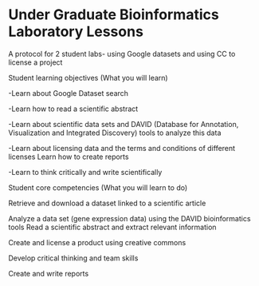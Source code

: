 # Under Graduate Bioinformatics Laboratory Lessons

A protocol for 2 student labs- using Google datasets and using CC to license a project

Student learning objectives (What you will learn)

-Learn about Google Dataset search

-Learn how to read a scientific abstract

-Learn about scientific data sets and DAVID (Database for Annotation, Visualization and Integrated Discovery) tools to analyze this data

-Learn about licensing data and the terms and conditions of different licenses Learn how to create reports

-Learn to think critically and write scientifically

Student core competencies (What you will learn to do)

Retrieve and download a dataset linked to a scientific article

Analyze a data set (gene expression data) using the DAVID bioinformatics tools Read a scientific abstract and extract relevant information

Create and license a product using creative commons

Develop critical thinking and team skills

Create and write reports
